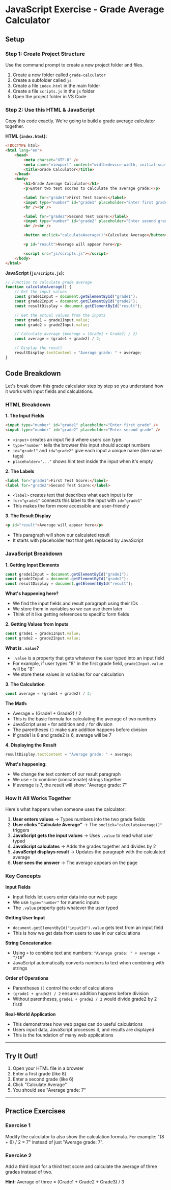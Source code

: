 # JavaScript Exercise - Grade Average Calculator

## Setup

### Step 1: Create Project Structure

Use the command prompt to create a new project folder and files.

1. Create a new folder called `grade-calculator`
2. Create a subfolder called `js`
3. Create a file `index.html` in the main folder
4. Create a file `scripts.js` in the `js` folder
5. Open the project folder in VS Code

### Step 2: Use this HTML & JavaScript

Copy this code exactly. We're going to build a grade average calculator together.

**HTML (`index.html`):**

```html
<!DOCTYPE html>
<html lang="en">
    <head>
        <meta charset="UTF-8" />
        <meta name="viewport" content="width=device-width, initial-scale=1.0" />
        <title>Grade Calculator</title>
    </head>
    <body>
        <h1>Grade Average Calculator</h1>
        <p>Enter two test scores to calculate the average grade:</p>

        <label for="grade1">First Test Score:</label>
        <input type="number" id="grade1" placeholder="Enter first grade" />
        <br /><br />

        <label for="grade2">Second Test Score:</label>
        <input type="number" id="grade2" placeholder="Enter second grade" />
        <br /><br />

        <button onclick="calculateAverage()">Calculate Average</button>

        <p id="result">Average will appear here</p>

        <script src="js/scripts.js"></script>
    </body>
</html>
```

**JavaScript (`js/scripts.js`):**

```javascript
// Function to calculate grade average
function calculateAverage() {
    // Get the input values
    const grade1Input = document.getElementById("grade1");
    const grade2Input = document.getElementById("grade2");
    const resultDisplay = document.getElementById("result");

    // Get the actual values from the inputs
    const grade1 = grade1Input.value;
    const grade2 = grade2Input.value;

    // Calculate average (Average = (Grade1 + Grade2) / 2)
    const average = (grade1 + grade2) / 2;

    // Display the result
    resultDisplay.textContent = "Average grade: " + average;
}
```

## Code Breakdown

Let's break down this grade calculator step by step so you understand how it works with input fields and calculations.

### HTML Breakdown

**1. The Input Fields**

```html
<input type="number" id="grade1" placeholder="Enter first grade" />
<input type="number" id="grade2" placeholder="Enter second grade" />
```

-   `<input>` creates an input field where users can type
-   `type="number"` tells the browser this input should accept numbers
-   `id="grade1"` and `id="grade2"` give each input a unique name (like name tags)
-   `placeholder="..."` shows hint text inside the input when it's empty

**2. The Labels**

```html
<label for="grade1">First Test Score:</label>
<label for="grade2">Second Test Score:</label>
```

-   `<label>` creates text that describes what each input is for
-   `for="grade1"` connects this label to the input with `id="grade1"`
-   This makes the form more accessible and user-friendly

**3. The Result Display**

```html
<p id="result">Average will appear here</p>
```

-   This paragraph will show our calculated result
-   It starts with placeholder text that gets replaced by JavaScript

### JavaScript Breakdown

**1. Getting Input Elements**

```javascript
const grade1Input = document.getElementById("grade1");
const grade2Input = document.getElementById("grade2");
const resultDisplay = document.getElementById("result");
```

**What's happening here?**

-   We find the input fields and result paragraph using their IDs
-   We store them in variables so we can use them later
-   Think of it like getting references to specific form fields

**2. Getting Values from Inputs**

```javascript
const grade1 = grade1Input.value;
const grade2 = grade2Input.value;
```

**What is `.value`?**

-   `.value` is a property that gets whatever the user typed into an input field
-   For example, if user types "8" in the first grade field, `grade1Input.value` will be "8"
-   We store these values in variables for our calculation

**3. The Calculation**

```javascript
const average = (grade1 + grade2) / 2;
```

**The Math:**

-   Average = (Grade1 + Grade2) / 2
-   This is the basic formula for calculating the average of two numbers
-   JavaScript uses `+` for addition and `/` for division
-   The parentheses `()` make sure addition happens before division
-   If grade1 is 8 and grade2 is 6, average will be 7

**4. Displaying the Result**

```javascript
resultDisplay.textContent = "Average grade: " + average;
```

**What's happening:**

-   We change the text content of our result paragraph
-   We use `+` to combine (concatenate) strings together
-   If average is 7, the result will show: "Average grade: 7"

### How It All Works Together

Here's what happens when someone uses the calculator:

1. **User enters values** → Types numbers into the two grade fields
2. **User clicks "Calculate Average"** → The `onclick="calculateAverage()"` triggers
3. **JavaScript gets the input values** → Uses `.value` to read what user typed
4. **JavaScript calculates** → Adds the grades together and divides by 2
5. **JavaScript displays result** → Updates the paragraph with the calculated average
6. **User sees the answer** → The average appears on the page

### Key Concepts

**Input Fields**

-   Input fields let users enter data into our web page
-   We use `type="number"` for numeric inputs
-   The `.value` property gets whatever the user typed

**Getting User Input**

-   `document.getElementById("inputId").value` gets text from an input field
-   This is how we get data from users to use in our calculations

**String Concatenation**

-   Using `+` to combine text and numbers: `"Average grade: " + average + "/10"`
-   JavaScript automatically converts numbers to text when combining with strings

**Order of Operations**

-   Parentheses `()` control the order of calculations
-   `(grade1 + grade2) / 2` ensures addition happens before division
-   Without parentheses, `grade1 + grade2 / 2` would divide grade2 by 2 first!

**Real-World Application**

-   This demonstrates how web pages can do useful calculations
-   Users input data, JavaScript processes it, and results are displayed
-   This is the foundation of many web applications

---

## Try It Out!

1. Open your HTML file in a browser
2. Enter a first grade (like 8)
3. Enter a second grade (like 6)
4. Click "Calculate Average"
5. You should see "Average grade: 7"

---

## Practice Exercises

### Exercise 1

Modify the calculator to also show the calculation formula. For example: "(8 + 6) / 2 = 7" instead of just "Average grade: 7".

### Exercise 2

Add a third input for a third test score and calculate the average of three grades instead of two.

**Hint:** Average of three = (Grade1 + Grade2 + Grade3) / 3
